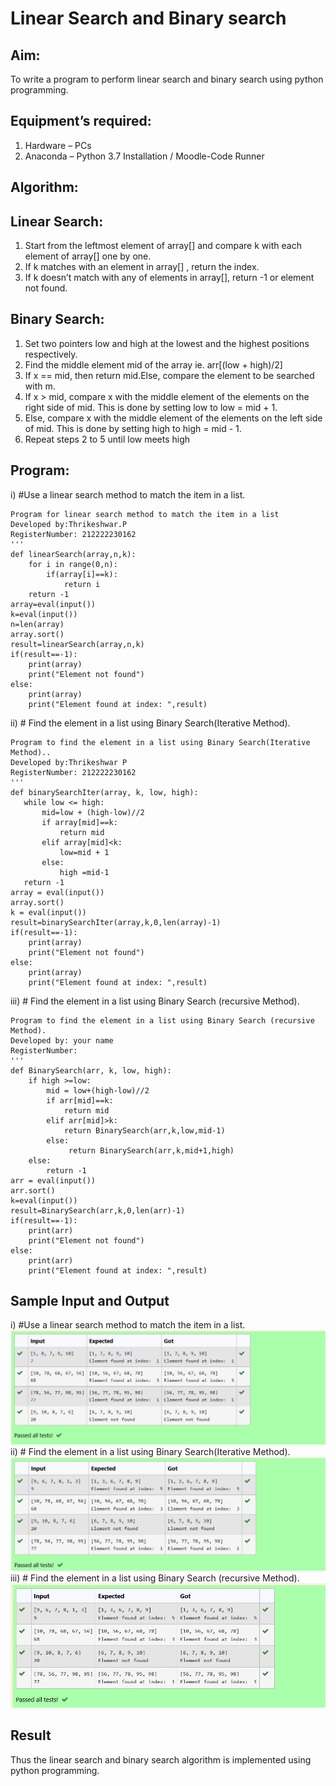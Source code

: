 # Linear Search and Binary search
## Aim:
To write a program to perform linear search and binary search using python programming.
## Equipment’s required:
1.	Hardware – PCs
2.	Anaconda – Python 3.7 Installation / Moodle-Code Runner
## Algorithm:
## Linear Search:
1.	Start from the leftmost element of array[] and compare k with each element of array[] one by one.
2.	If k matches with an element in array[] , return the index.
3.	If k doesn’t match with any of elements in array[], return -1 or element not found.
## Binary Search:
1.	Set two pointers low and high at the lowest and the highest positions respectively.
2.	Find the middle element mid of the array ie. arr[(low + high)/2]
3.	If x == mid, then return mid.Else, compare the element to be searched with m.
4.	If x > mid, compare x with the middle element of the elements on the right side of mid. This is done by setting low to low = mid + 1.
5.	Else, compare x with the middle element of the elements on the left side of mid. This is done by setting high to high = mid - 1.
6.	Repeat steps 2 to 5 until low meets high
## Program:
i)	#Use a linear search method to match the item in a list.
```
Program for linear search method to match the item in a list
Developed by:Thrikeshwar.P
RegisterNumber: 212222230162
'''
def linearSearch(array,n,k):
    for i in range(0,n):
        if(array[i]==k):
            return i
    return -1
array=eval(input())
k=eval(input())
n=len(array)
array.sort()
result=linearSearch(array,n,k)
if(result==-1):
    print(array)
    print("Element not found")
else:
    print(array)
    print("Element found at index: ",result)
```

ii)	# Find the element in a list using Binary Search(Iterative Method).
```
Program to find the element in a list using Binary Search(Iterative Method)..
Developed by:Thrikeshwar P
RegisterNumber: 212222230162
'''
def binarySearchIter(array, k, low, high):
   while low <= high:
       mid=low + (high-low)//2
       if array[mid]==k:
           return mid
       elif array[mid]<k:
           low=mid + 1
       else:
           high =mid-1
   return -1
array = eval(input())
array.sort()
k = eval(input()) 
result=binarySearchIter(array,k,0,len(array)-1)
if(result==-1):
    print(array)
    print("Element not found")
else:
    print(array)
    print("Element found at index: ",result)
```
iii)	# Find the element in a list using Binary Search (recursive Method).
```
Program to find the element in a list using Binary Search (recursive Method).
Developed by: your name
RegisterNumber: 
'''
def BinarySearch(arr, k, low, high):
    if high >=low:
        mid = low+(high-low)//2
        if arr[mid]==k:
            return mid
        elif arr[mid]>k:
            return BinarySearch(arr,k,low,mid-1)
        else:
             return BinarySearch(arr,k,mid+1,high)
    else:
        return -1
arr = eval(input())
arr.sort()
k=eval(input())
result=BinarySearch(arr,k,0,len(arr)-1)
if(result==-1):
    print(arr)
    print("Element not found")
else:
    print(arr)
    print("Element found at index: ",result)
```

## Sample Input and Output
i)	#Use a linear search method to match the item in a list.
<br>![output](./ex3(b)(a)(p).png)
ii)	# Find the element in a list using Binary Search(Iterative Method).
<br>![output](./ex3(b)(b)(p).png)
iii)	# Find the element in a list using Binary Search (recursive Method).
<br>![output](./ex3(b)(c)(p).png)
## Result
Thus the linear search and binary search algorithm is implemented using python programming.
